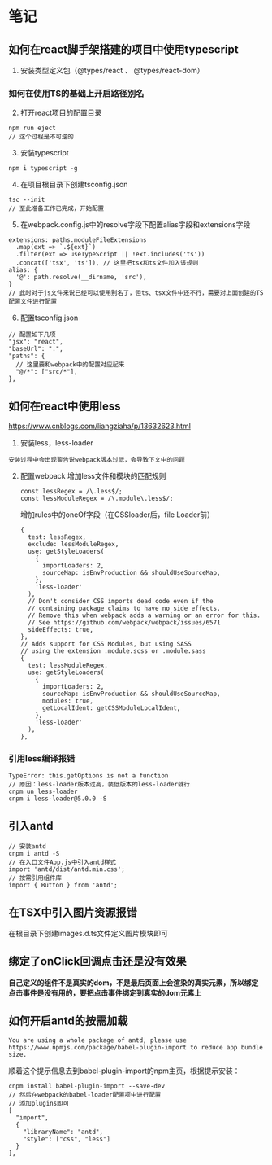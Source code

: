 # 笔记
## 如何在react脚手架搭建的项目中使用typescript
1. 安装类型定义包（@types/react 、 @types/react-dom）
### 如何在使用TS的基础上开启路径别名
2. 打开react项目的配置目录
  ```
  npm run eject
  // 这个过程是不可逆的
  ```
3. 安装typescript
  ```
  npm i typescript -g
  ```
4. 在项目根目录下创建tsconfig.json
  ```
  tsc --init
  // 至此准备工作已完成，开始配置
  ```
5. 在webpack.config.js中的resolve字段下配置alias字段和extensions字段
  ```
  extensions: paths.moduleFileExtensions
    .map(ext => `.${ext}`)
    .filter(ext => useTypeScript || !ext.includes('ts'))
    .concat(['tsx', 'ts']), // 这里把tsx和ts文件加入该规则
  alias: {
    '@': path.resolve(__dirname, 'src'),
  }
  // 此时对于js文件来说已经可以使用别名了，但ts、tsx文件中还不行，需要对上面创建的TS配置文件进行配置
  ```
6. 配置tsconfig.json
  ```
  // 配置如下几项
  "jsx": "react",
  "baseUrl": ".",
  "paths": {
    // 这里要和webpack中的配置对应起来
    "@/*": ["src/*"],
  }, 
  ```

## 如何在react中使用less
https://www.cnblogs.com/liangziaha/p/13632623.html
1. 安装less，less-loader
```
安装过程中会出现警告说webpack版本过低，会导致下文中的问题
```
2. 配置webpack
  增加less文件和模块的匹配规则
    ```
    const lessRegex = /\.less$/;
    const lessModuleRegex = /\.module\.less$/;
    ```
    增加rules中的oneOf字段（在CSSloader后，file Loader前）
    ```
    {
      test: lessRegex,
      exclude: lessModuleRegex,
      use: getStyleLoaders(
        {
          importLoaders: 2,
          sourceMap: isEnvProduction && shouldUseSourceMap,
        },
        'less-loader'
      ),
      // Don't consider CSS imports dead code even if the
      // containing package claims to have no side effects.
      // Remove this when webpack adds a warning or an error for this.
      // See https://github.com/webpack/webpack/issues/6571
      sideEffects: true,
    },
    // Adds support for CSS Modules, but using SASS
    // using the extension .module.scss or .module.sass
    {
      test: lessModuleRegex,
      use: getStyleLoaders(
        {
          importLoaders: 2,
          sourceMap: isEnvProduction && shouldUseSourceMap,
          modules: true,
          getLocalIdent: getCSSModuleLocalIdent,
        },
        'less-loader'
      ),
    },
    ```

### 引用less编译报错
```
TypeError: this.getOptions is not a function
// 原因：less-loader版本过高，装低版本的less-loader就行
cnpm un less-loader
cnpm i less-loader@5.0.0 -S
```

## 引入antd
```
// 安装antd
cnpm i antd -S
// 在入口文件App.js中引入antd样式
import 'antd/dist/antd.min.css';
// 按需引用组件库
import { Button } from 'antd';
```

## 在TSX中引入图片资源报错
在根目录下创建images.d.ts文件定义图片模块即可

## 绑定了onClick回调点击还是没有效果
**自己定义的组件不是真实的dom，不是最后页面上会渲染的真实元素，所以绑定点击事件是没有用的，要把点击事件绑定到真实的dom元素上**

## 如何开启antd的按需加载
```
You are using a whole package of antd, please use https://www.npmjs.com/package/babel-plugin-import to reduce app bundle size.
```
顺着这个提示信息去到babel-plugin-import的npm主页，根据提示安装：
```
cnpm install babel-plugin-import --save-dev
// 然后在webpack的babel-loader配置项中进行配置
// 添加plugins即可
[
  "import",
  {
    "libraryName": "antd",
    "style": ["css", "less"]
  }
],
```